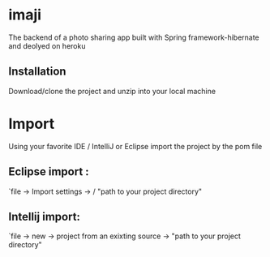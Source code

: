 # imaji
The backend of a photo sharing app built with Spring framework-hibernate and deolyed on heroku

## Installation 
Download/clone the project and unzip into your local machine

# Import
Using your favorite IDE / IntelliJ or Eclipse
import the project by the pom file

## Eclipse import :
`file -> Import settings -> / "path to your project directory"

## Intellij import:
`file -> new -> project from an exixting source -> "path to your project directory"
